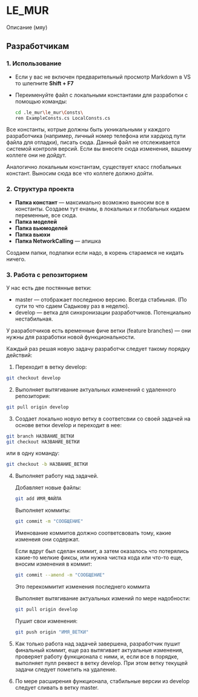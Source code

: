 ﻿# LE_MUR
Описание (мяу)

## Разработчикам

### 1. Использование
- Если у вас не включен предварительный просмотр Markdown в VS то шлепните **Shift + F7**

- Переименуйте файл с локальными константами для разработки с помощью команды:
	```sh
	cd .le_mur\le_mur\Consts\
	ren ExampleConsts.cs LocalConsts.cs
	```
Все константы, котрые должны быть укникальными у каждого разработчика (например, личный номер телефона или хардкод пути файла для отладки), писать сюда. 
Данный файл не отслеживается системой контроля версий. Если вы внесете сюда изменения, вашему коллеге они не дойдут. 

Аналогично локальным константам, существует класс глобальных констант. Выносим сюда все что коллеге должно дойти. 

### 2. Структура проекта
- **Папка констант** — максимально возможно выносим все в константы. Создаем тут енамы, в локальных и глобальных кидаем переменные, все сюда.
- **Папка моделей**
- **Папка вьюмоделей**
- **Папка вьюхи**
- **Папка NetworkCalling** — апишка

Создаем папки, подпапки если надо, в корень стараемся не кидать ничего.

### 3. Работа с репозиторием

У нас есть две постянные ветки: 
- master — отображает последнюю версию. Всегда стабиьная. (По сути то что сдаем Садыкову раз в неделю).
- develop — ветка для синхронизации разработчиков. Потенциально нестабильная. 

У разработчиков есть временные фиче ветки (feature branches) — они нужны для разработки новой функциональности.

Каждый раз решая новую задачу разработчк следует такому порядку действий:

1. Переходит в ветку develop:

```sh
git checkout develop
```
2. Выполняет вытягивание актуальных изменений с удаленного репозитория:
```sh
git pull origin develop
```
3. Создает локально новую ветку в соответсвии со своей задачей на основе ветки develop и переходит в нее:
```sh
git branch НАЗВАНИЕ_ВЕТКИ
git checkout НАЗВАНИЕ_ВЕТКИ
```
или в одну команду:
```sh
git checkout -b НАЗВАНИЕ_ВЕТКИ
```
4. Выполняет работу над задачей.

	Добавляет новые файлы: 
	```sh
	git add ИМЯ_ФАЙЛА
	```
	Выполняет коммиты:
	```sh
	git commit -m "СООБЩЕНИЕ"
	```
	Именование коммитов должно соответсвовать тому, какие изменеия они содержат. 

	Если вдруг был сделан коммит, а затем оказалось что потерялись какие-то мелкие фиксы, или нужна чистка кода или что-то еще, вносим изменения в коммит:
	```sh
	git commit --amend -m "СООБЩЕНИЕ" 
	```
	Это перекоммитит изменения последнего коммита
	
	Выполняет вытягивание актуальных измений по мере надобности:
	```sh
	git pull origin develop
	```	
	Пушит свои изменения:
	```sh
	git push origin "ИМЯ_ВЕТКИ"
	```
5. Как только работа над задачей завершена, разработчик пушит финальный коммит, еще раз вытягивает актуальные изменения, 
проверяет работу функционала с ними, и, если все в порядке, выполняет пулл реквест в ветку develop. При этом ветку текущей задачи следует пометить на удаление.

6. По мере расширения функционала, стабильные версии  из develop следует сливать в ветку master. 